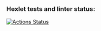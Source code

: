 ### Hexlet tests and linter status:
[![Actions Status](https://github.com/smthw/java-project-71/actions/workflows/hexlet-check.yml/badge.svg)](https://github.com/smthw/java-project-71/actions)